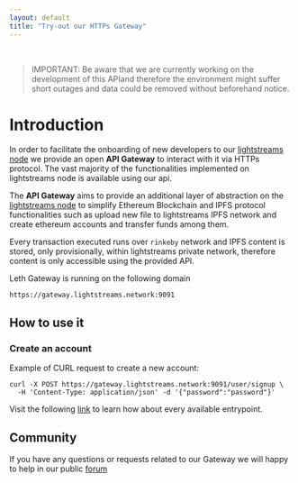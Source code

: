 ```yaml
---
layout: default
title: "Try-out our HTTPs Gateway"
---
```


<br>

> IMPORTANT: Be aware that we are currently working on the development
of this APIand therefore the environment might suffer short outages and
data could be removed without beforehand notice.

# Introduction

In order to facilitate the onboarding of new developers to our
[lightstreams node](/getting-started-with-lightstreams-node) we provide an open
**API Gateway** to interact with it via HTTPs protocol. The vast majority
of the functionalities implemented on lightstreams node is available
using our api.

The **API Gateway** aims to provide an additional layer of abstraction on the
[lightstreams node](/getting-started-with-lightstreams-node) to simplify
Ethereum Blockchain and IPFS protocol functionalities such as upload
new file to lightstreams IPFS network and create ethereum accounts and transfer
funds among them.

Every transaction executed runs over `rinkeby` network and IPFS content
is stored, only provisionally, within lightstreams private network,
therefore content is only accessible using the provided API.

Leth Gateway is running on the following domain
```
https://gateway.lightstreams.network:9091
```

## How to use it

### Create an account
Example of CURL request to create a new account:
```
curl -X POST https://gateway.lightstreams.network:9091/user/signup \
  -H 'Content-Type: application/json' -d '{"password":"password"}'
```

Visit the following [link](/http-api-doc) to learn how about every
available entrypoint.

## Community

If you have any questions or requests related to our Gateway we will
happy to help in our public [forum](https://discuss.lightstreams.network/c/sdk)
